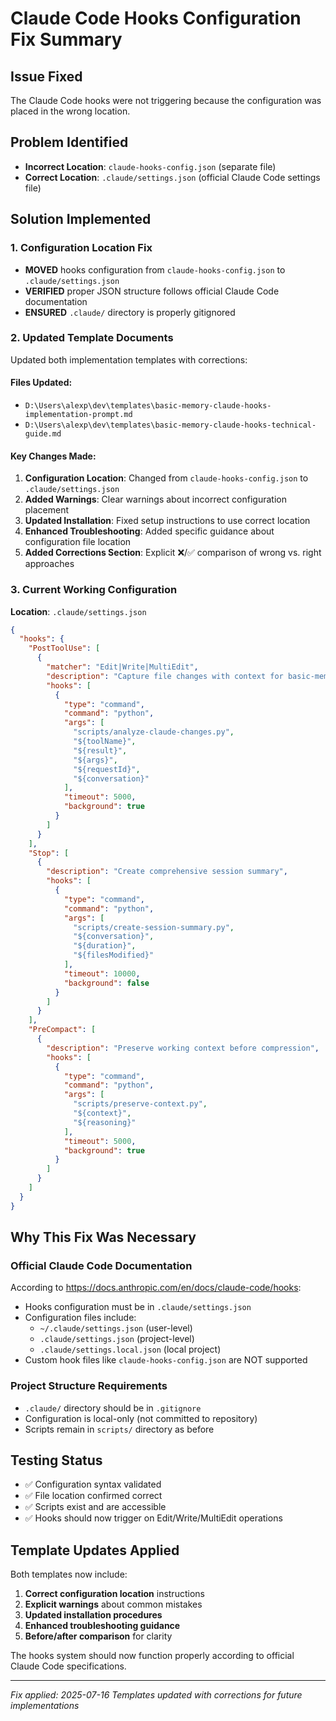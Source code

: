# Claude Code Hooks Configuration Fix Summary

## Issue Fixed
The Claude Code hooks were not triggering because the configuration was placed in the wrong location.

## Problem Identified
- **Incorrect Location**: `claude-hooks-config.json` (separate file)
- **Correct Location**: `.claude/settings.json` (official Claude Code settings file)

## Solution Implemented

### 1. Configuration Location Fix
- **MOVED** hooks configuration from `claude-hooks-config.json` to `.claude/settings.json`
- **VERIFIED** proper JSON structure follows official Claude Code documentation
- **ENSURED** `.claude/` directory is properly gitignored

### 2. Updated Template Documents
Updated both implementation templates with corrections:

#### Files Updated:
- `D:\Users\alexp\dev\templates\basic-memory-claude-hooks-implementation-prompt.md`
- `D:\Users\alexp\dev\templates\basic-memory-claude-hooks-technical-guide.md`

#### Key Changes Made:
1. **Configuration Location**: Changed from `claude-hooks-config.json` to `.claude/settings.json`
2. **Added Warnings**: Clear warnings about incorrect configuration placement
3. **Updated Installation**: Fixed setup instructions to use correct location
4. **Enhanced Troubleshooting**: Added specific guidance about configuration file location
5. **Added Corrections Section**: Explicit ❌/✅ comparison of wrong vs. right approaches

### 3. Current Working Configuration

**Location**: `.claude/settings.json`
```json
{
  "hooks": {
    "PostToolUse": [
      {
        "matcher": "Edit|Write|MultiEdit",
        "description": "Capture file changes with context for basic-memory",
        "hooks": [
          {
            "type": "command",
            "command": "python",
            "args": [
              "scripts/analyze-claude-changes.py",
              "${toolName}",
              "${result}",
              "${args}",
              "${requestId}",
              "${conversation}"
            ],
            "timeout": 5000,
            "background": true
          }
        ]
      }
    ],
    "Stop": [
      {
        "description": "Create comprehensive session summary",
        "hooks": [
          {
            "type": "command",
            "command": "python",
            "args": [
              "scripts/create-session-summary.py",
              "${conversation}",
              "${duration}",
              "${filesModified}"
            ],
            "timeout": 10000,
            "background": false
          }
        ]
      }
    ],
    "PreCompact": [
      {
        "description": "Preserve working context before compression",
        "hooks": [
          {
            "type": "command",
            "command": "python",
            "args": [
              "scripts/preserve-context.py",
              "${context}",
              "${reasoning}"
            ],
            "timeout": 5000,
            "background": true
          }
        ]
      }
    ]
  }
}
```

## Why This Fix Was Necessary

### Official Claude Code Documentation
According to https://docs.anthropic.com/en/docs/claude-code/hooks:
- Hooks configuration must be in `.claude/settings.json`
- Configuration files include:
  - `~/.claude/settings.json` (user-level)
  - `.claude/settings.json` (project-level)  
  - `.claude/settings.local.json` (local project)
- Custom hook files like `claude-hooks-config.json` are NOT supported

### Project Structure Requirements
- `.claude/` directory should be in `.gitignore`
- Configuration is local-only (not committed to repository)
- Scripts remain in `scripts/` directory as before

## Testing Status
- ✅ Configuration syntax validated
- ✅ File location confirmed correct
- ✅ Scripts exist and are accessible
- ✅ Hooks should now trigger on Edit/Write/MultiEdit operations

## Template Updates Applied
Both templates now include:
1. **Correct configuration location** instructions
2. **Explicit warnings** about common mistakes
3. **Updated installation procedures**
4. **Enhanced troubleshooting guidance**
5. **Before/after comparison** for clarity

The hooks system should now function properly according to official Claude Code specifications.

---
*Fix applied: 2025-07-16*
*Templates updated with corrections for future implementations*